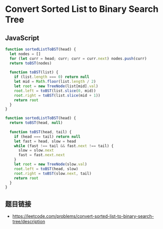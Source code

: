 # Convert Sorted List to Binary Search Tree

## JavaScript
```javascript
function sortedListToBST(head) {
  let nodes = []
  for (let curr = head; curr; curr = curr.next) nodes.push(curr)
  return toBST(nodes)
  
  function toBST(list) {
    if (list.length === 0) return null
    let mid = Math.floor(list.length / 2)
    let root = new TreeNode(list[mid].val)
    root.left = toBST(list.slice(0, mid))
    root.right = toBST(list.slice(mid + 1))
    return root
  }
}
```

```javascript
function sortedListToBST(head) {
  return toBST(head, null)
    
  function toBST(head, tail) {
    if (head === tail) return null
    let fast = head, slow = head
    while (fast !== tail && fast.next !== tail) {
      slow = slow.next
      fast = fast.next.next
    }
    let root = new TreeNode(slow.val)
    root.left = toBST(head, slow)
    root.right = toBST(slow.next, tail)
    return root
  }
}
```

## 题目链接
* https://leetcode.com/problems/convert-sorted-list-to-binary-search-tree/description
